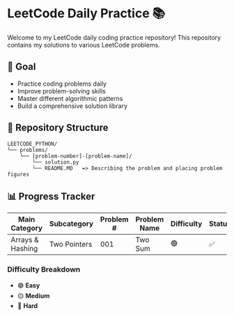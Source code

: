 # LeetCode Daily Practice 📚

Welcome to my LeetCode daily coding practice repository! 
This repository contains my solutions to various LeetCode problems.

## 🎯 Goal
- Practice coding problems daily
- Improve problem-solving skills
- Master different algorithmic patterns
- Build a comprehensive solution library

## 📁 Repository Structure
```
LEETCODE_PYTHON/
└── problems/
    └── [problem-number]-[problem-name]/
        └── solution.py
        └── README.MD   => Describing the problem and placing problem figures
```

## 📊 Progress Tracker

| Main Category | Subcategory | Problem # | Problem Name | Difficulty | Status | Solution |
|---------------|-------------|-----------|--------------|------------|--------|----------|
| Arrays & Hashing | Two Pointers | 001 | Two Sum | 🟢 | ✅ | [Link](LEETCODE_PYTHON/problems/0125-valid-palindrome) |


### Difficulty Breakdown
- 🟢 **Easy**
- 🟡 **Medium**
- 🔴 **Hard**
